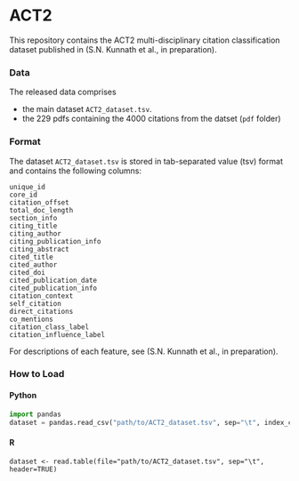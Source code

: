 # ACT2
This repository contains the ACT2 multi-disciplinary citation classification dataset published in
(S.N. Kunnath et al., in preparation).
### Data
The released data comprises 
- the main dataset `ACT2_dataset.tsv`.
- the 229 pdfs containing the 4000 citations from the datset (`pdf` folder)
### Format
The dataset `ACT2_dataset.tsv` is stored in tab-separated value (tsv) format and contains the following columns:
```
unique_id
core_id
citation_offset
total_doc_length
section_info
citing_title
citing_author
citing_publication_info
citing_abstract
cited_title
cited_author
cited_doi
cited_publication_date
cited_publication_info
citation_context
self_citation
direct_citations
co_mentions
citation_class_label
citation_influence_label
```
For descriptions of each feature, see (S.N. Kunnath et al., in preparation).
### How to Load
#### Python
```python
import pandas
dataset = pandas.read_csv("path/to/ACT2_dataset.tsv", sep="\t", index_col="unique_id")
```
#### R
```
dataset <- read.table(file="path/to/ACT2_dataset.tsv", sep="\t", header=TRUE)
```